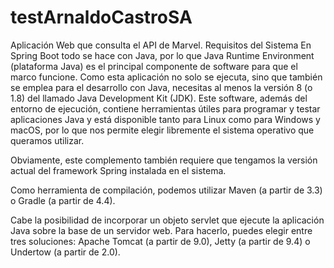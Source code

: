 # testArnaldoCastroSA
Aplicación Web que consulta el API de Marvel.
Requisitos del Sistema
En Spring Boot todo se hace con Java, por lo que Java Runtime Environment (plataforma Java) es el principal componente de software para que el marco funcione. Como esta aplicación no solo se ejecuta, sino que también se emplea para el desarrollo con Java, necesitas al menos la versión 8 (o 1.8) del llamado Java Development Kit (JDK). Este software, además del entorno de ejecución, contiene herramientas útiles para programar y testar aplicaciones Java y está disponible tanto para Linux como para Windows y macOS, por lo que nos permite elegir libremente el sistema operativo que queramos utilizar.

Obviamente, este complemento también requiere que tengamos la versión actual del framework Spring instalada en el sistema.

Como herramienta de compilación, podemos utilizar Maven (a partir de 3.3) o Gradle (a partir de 4.4).

Cabe la posibilidad de incorporar un objeto servlet que ejecute la aplicación Java sobre la base de un servidor web. Para hacerlo, puedes elegir entre tres soluciones: Apache Tomcat (a partir de 9.0), Jetty (a partir de 9.4) o Undertow (a partir de 2.0).
